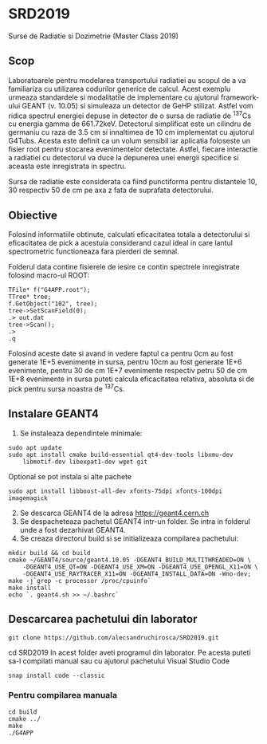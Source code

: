 # SRD2019
Surse de Radiatie si Dozimetrie (Master Class 2019)

## Scop
Laboratoarele pentru modelarea transportului radiatiei au scopul de a va familiariza cu utilizarea codurilor generice de calcul. Acest exemplu urmeaza standardele si modalitatile de implementare cu ajutorul framework-ului GEANT (v. 10.05) si simuleaza un detector de GeHP stilizat. Astfel vom ridica spectrul energiei depuse in detector de o sursa de radiatie de <sup>137</sup>Cs cu energia gamma de 661.72keV.
Detectorul simplificat este un cilindru de germaniu cu raza de 3.5 cm si innaltimea de 10 cm implementat cu ajutorul G4Tubs. Acesta este definit ca un volum sensibil iar aplicatia foloseste un fisier root pentru stocarea evenimentelor detectate. Astfel, fiecare interactie a radiatiei cu detectorul va duce la depunerea unei energii  specifice si aceasta este inregistrata in spectru.

Sursa de radiatie este considerata ca fiind punctiforma pentru distantele 10, 30 respectiv 50 de cm pe axa z fata de suprafata detectorului.

## Obiective

Folosind informatiile obtinute, calculati eficacitatea totala a detectorului si eficacitatea de pick a acestuia considerand cazul ideal in care lantul spectrometric functioneaza fara pierderi de semnal.

Folderul data contine fisierele de iesire ce contin spectrele inregistrate folosind macro-ul ROOT:

```
TFile* f("G4APP.root");
TTree* tree;
f.GetObject("102", tree);
tree->SetScanField(0);
.> out.dat
tree->Scan();
.>
.q
```

Folosind aceste date si avand in vedere faptul ca pentru 0cm au fost generate 1E+5 evenimente in sursa, pentru 10cm au fost generate 1E+6 evenimente, pentru 30 de cm 1E+7 evenimente respectiv petru 50 de cm 1E+8 evenimente in sursa puteti calcula eficacitatea relativa, absoluta si de pick pentru sursa noastra de <sup>137</sup>Cs.

## Instalare GEANT4

1. Se instaleaza dependintele minimale:
```
sudo apt update
sudo apt install cmake build-essential qt4-dev-tools libxmu-dev 
    libmotif-dev libexpat1-dev wget git

```
Optional se pot instala si alte pachete
```
sudo apt install libboost-all-dev xfonts-75dpi xfonts-100dpi imagemagick
```

2. Se descarca GEANT4 de la adresa https://geant4.cern.ch
3. Se despacheteaza pachetul GEANT4 intr-un folder. Se intra in folderul unde a fost dezarhivat GEANT4.
4. Se creaza directorul build si se initializeaza compilarea pachetului:
```
mkdir build && cd build
cmake ~/GEANT4/source/geant4.10.05 -DGEANT4_BUILD_MULTITHREADED=ON \
    -DGEANT4_USE_QT=ON -DGEANT4_USE_XM=ON -DGEANT4_USE_OPENGL_X11=ON \
    -DGEANT4_USE_RAYTRACER_X11=ON -DGEANT4_INSTALL_DATA=ON -Wno-dev;
make -j`grep -c processor /proc/cpuinfo`
make install
echo `. geant4.sh >> ~/.bashrc`

```

## Descarcarea pachetului din laborator

```
git clone https://github.com/alecsandruchirosca/SRD2019.git
```

cd SRD2019
In acest folder aveti programul din laborator. Pe acesta puteti sa-l compilati manual sau cu ajutorul pachetului Visual Studio Code
```
snap install code --classic
```
### Pentru compilarea manuala

``` 
cd build
cmake ../
make 
./G4APP
```




